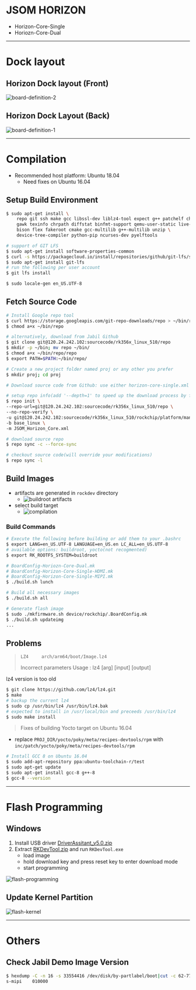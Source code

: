 # JSOM HORIZON

+ Horizon-Core-Single
+ Horiozn-Core-Dual

--------------------------------------------------------------------------------
# Dock layout

## Horizon Dock layout (Front)

![board-definition-2](./inc/board-definition-2.png)

## Horizon Dock Layout (Back)

![board-definition-1](./inc/board-definition-1.png)

--------------------------------------------------------------------------------
# Compilation

+ Recommended host platform: Ubuntu 18.04
    + Need fixes on Ubuntu 16.04

## Setup Build Environment

```bash
$ sudo apt-get install \
    repo git ssh make gcc libssl-dev liblz4-tool expect g++ patchelf chrpath \
    gawk texinfo chrpath diffstat binfmt-support qemu-user-static live-build \
    bison flex fakeroot cmake gcc-multilib g++-multilib unzip \
    device-tree-compiler python-pip ncurses-dev pyelftools

# support of GIT LFS
$ sudo apt-get install software-properties-common
$ curl -s https://packagecloud.io/install/repositories/github/git-lfs/script.deb.sh | sudo bash
$ sudo apt-get install git-lfs
# run the following per user account
$ git lfs install

$ sudo locale-gen en_US.UTF-8
```

## Fetch Source Code

```bash
# Install Google repo tool
$ curl https://storage.googleapis.com/git-repo-downloads/repo > ~/bin/repo
$ chmod a+x ~/bin/repo

# alternatively, download from Jabil Github
$ git clone git@120.24.242.102:sourcecode/rk356x_linux_510/repo
$ mkdir -p ~/bin; mv repo ~/bin/
$ chmod a+x ~/bin/repo/repo
$ export PATH=$PATH:~/bin/repo/

# Create a new project folder named proj or any other you prefer
$ mkdir proj; cd proj

# Download source code from Github: use either horizon-core-single.xml or horizon-core-dual.xml

# setup repo info(add '--depth=1' to speed up the download process by fetching only the last commits)
$ repo init \
--repo-url=git@120.24.242.102:sourcecode/rk356x_linux_510/repo \
--no-repo-verify \
-u git@120.24.242.102:sourcecode/rk356x_linux_510/rockchip/platform/manifests.git \
-b base_linux \
-m JSOM_Horizon_Core.xml

# download source repo
$ repo sync -c --force-sync

# checkout source code(will override your modifications)
$ repo sync -l

```

## Build Images

+ artifacts are generated in `rockdev` directory
    + ![buildroot artifacts](inc/buildroot_artifacts.png)
+ select build target
    + ![compilation](./inc/compilation.png)

### Build Commands

```bash
# Execute the following before building or add them to your .bashrc
$ export LANG=en_US.UTF-8 LANGUAGE=en_US.en LC_ALL=en_US.UTF-8
# available options: buildroot, yocto(not recogmented)
$ export RK_ROOTFS_SYSTEM=buildroot

# BoardConfig-Horiozn-Core-Dual.mk
# BoardConfig-Horizon-Core-Single-HDMI.mk
# BoardConfig-Horizon-Core-Single-MIPI.mk
$ ./build.sh lunch

# Build all necessary images
$ ./build.sh all

# Generate flash image
$ sudo ./mkfirmware.sh device/rockchip/.BoardConfig.mk
$ ./build.sh updateimg
...
```

## Problems

>     LZ4     arch/arm64/boot/Image.lz4
>   Incorrect parameters
>   Usage :
>         lz4 [arg] [input] [output]

lz4 version is too old

```bash
$ git clone https://github.com/lz4/lz4.git
$ make
# backup the current lz4
$ sudo cp /usr/bin/lz4 /usr/bin/lz4.bak
# expected to install in /usr/local/bin and preceeds /usr/bin/lz4
$ sudo make install
```

>   Fixes of building Yocto target on Ubuntu 16.04

+ replace `PROJ_DIR/yocto/poky/meta/recipes-devtools/rpm` with  `inc/patch/yocto/poky/meta/recipes-devtools/rpm`

```bash
# Install GCC 8 on Ubuntu 16.04
$ sudo add-apt-repository ppa:ubuntu-toolchain-r/test
$ sudo apt-get update
$ sudo apt-get install gcc-8 g++-8
$ gcc-8 --version
```

--------------------------------------------------------------------------------
# Flash Programming

## Windows

1. Install USB driver [DriverAssitant_v5.0.zip](./inc/utils/DriverAssitant_v5.0.zip)
2. Extract [RKDevTool.zip](./inc/utils/RKDevTool.zip) and run `RKDevTool.exe`
    + load image
    + hold download key and press reset key to enter download mode
    + start programming

![flash-programming](./inc/flash-programming.png)

## Update Kernel Partition

![flash-kernel](./inc/flash-kernel.png)

--------------------------------------------------------------------------------
# Others

## Check Jabil Demo Image Version

```bash
$ hexdump -C -n 16 -s 33554416 /dev/disk/by-partlabel/boot|cut -c 62-77
s-mipi    010000
```
